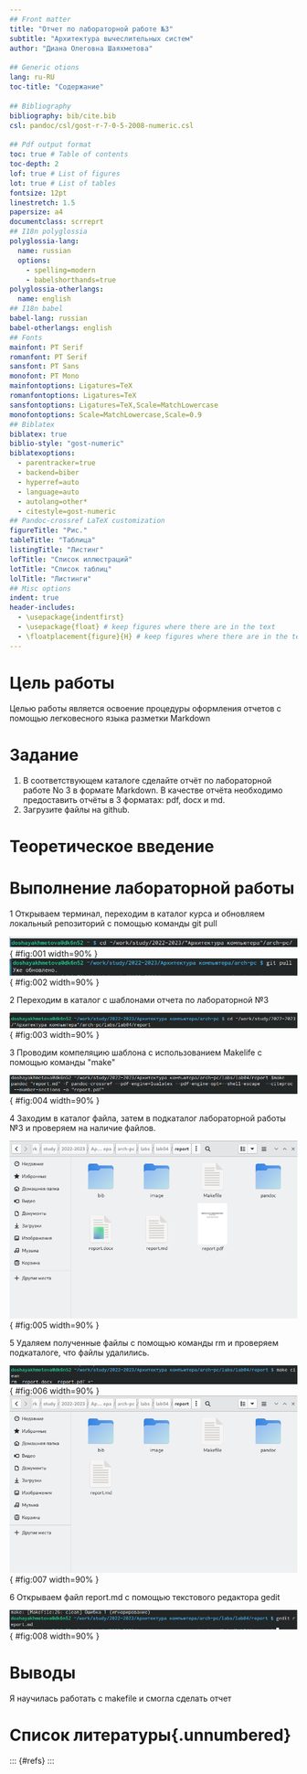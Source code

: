 ```yaml
---
## Front matter
title: "Отчет по лабораторной работе №3"
subtitle: "Архитектура вычеслительных систем"
author: "Диана Олеговна Шаяхметова"

## Generic otions
lang: ru-RU
toc-title: "Содержание"

## Bibliography
bibliography: bib/cite.bib
csl: pandoc/csl/gost-r-7-0-5-2008-numeric.csl

## Pdf output format
toc: true # Table of contents
toc-depth: 2
lof: true # List of figures
lot: true # List of tables
fontsize: 12pt
linestretch: 1.5
papersize: a4
documentclass: scrreprt
## I18n polyglossia
polyglossia-lang:
  name: russian
  options:
	- spelling=modern
	- babelshorthands=true
polyglossia-otherlangs:
  name: english
## I18n babel
babel-lang: russian
babel-otherlangs: english
## Fonts
mainfont: PT Serif
romanfont: PT Serif
sansfont: PT Sans
monofont: PT Mono
mainfontoptions: Ligatures=TeX
romanfontoptions: Ligatures=TeX
sansfontoptions: Ligatures=TeX,Scale=MatchLowercase
monofontoptions: Scale=MatchLowercase,Scale=0.9
## Biblatex
biblatex: true
biblio-style: "gost-numeric"
biblatexoptions:
  - parentracker=true
  - backend=biber
  - hyperref=auto
  - language=auto
  - autolang=other*
  - citestyle=gost-numeric
## Pandoc-crossref LaTeX customization
figureTitle: "Рис."
tableTitle: "Таблица"
listingTitle: "Листинг"
lofTitle: "Список иллюстраций"
lotTitle: "Список таблиц"
lolTitle: "Листинги"
## Misc options
indent: true
header-includes:
  - \usepackage{indentfirst}
  - \usepackage{float} # keep figures where there are in the text
  - \floatplacement{figure}{H} # keep figures where there are in the text
---
```


# Цель работы

Целью работы является освоение процедуры оформления отчетов с помощью
легковесного языка разметки Markdown

# Задание

1. В соответствующем каталоге сделайте отчёт по лабораторной работе No 3
в формате Markdown. В качестве отчёта необходимо предоставить отчёты
в 3 форматах: pdf, docx и md.
2. Загрузите файлы на github.

# Теоретическое введение


# Выполнение лабораторной работы

1 Открываем терминал, переходим в каталог курса и обновляем локальный репозиторий с помощью команды git pull

![переход в каталог курса](image/diana1.png){ #fig:001 width=90% }
![обновление локального репозитория](image/diana2.png){ #fig:002 width=90% }

2 Переходим в каталог с шаблонами отчета по лабораторной №3

![переход в каталог отчета по лаб4](image/diana3.png){ #fig:003 width=90% }

3 Проводим компеляцию шаблона с использованием Makelife с помощью команды "make"

![компеляция шаблона с makelife](image/diana4.png){ #fig:004 width=90% }

4 Заходим в каталог файла, затем в подкаталог лабораторной работы №3 и проверяем на наличие файлов.

![проверка наличия файлов](image/diana5.png){ #fig:005 width=90% }

5 Удаляем полученные файлы с помощью команды rm и проверяем  подкаталоге, что файлы удалились.

![удаление полученных файлов с помощью rm](image/diana6.png){ #fig:006 width=90% }
![проверка удаления файлов](image/diana7.png){ #fig:007 width=90% }

6 Открываем файл report.md с помощью текстового редактора gedit

![открытие текстового редактора](image/diana8.png){ #fig:008 width=90% }

# Выводы

Я научилась работать с makefile и смогла сделать отчет

# Список литературы{.unnumbered}

::: {#refs}
:::


